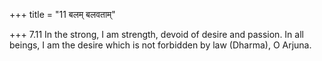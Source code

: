 +++
title = "11 बलम् बलवताम्"

+++
7.11 In the strong, I am strength, devoid of desire and passion. In all
beings, I am the desire which is not forbidden by law (Dharma), O
Arjuna.
